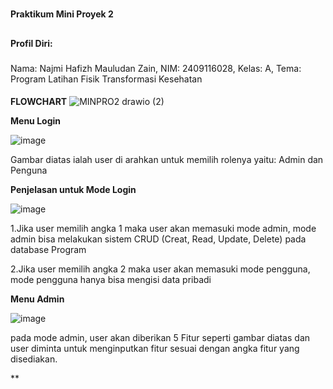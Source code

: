 #
**Praktikum Mini Proyek 2**


##
**Profil Diri:**


###
  Nama: Najmi Hafizh Mauludan Zain, NIM: 2409116028, Kelas: A, Tema: Program Latihan Fisik Transformasi Kesehatan


####
**FLOWCHART**
![MINPRO2 drawio (2)](https://github.com/user-attachments/assets/d8ce4df6-151f-41ce-bddb-9aac542e53e4)


**Menu Login**

![image](https://github.com/user-attachments/assets/dfeac6c7-58a7-4f4a-828f-fb5b9b165c83)

  Gambar diatas ialah user di arahkan untuk memilih rolenya yaitu: Admin dan Penguna


**Penjelasan untuk Mode Login**

![image](https://github.com/user-attachments/assets/a92984e8-dcbc-420b-8495-579f132c52fd)

  1.Jika user memilih angka 1 maka user akan memasuki mode admin, mode admin bisa melakukan sistem CRUD (Creat, Read, Update, Delete) pada database Program

  2.Jika user memilih angka 2 maka user akan memasuki mode pengguna, mode pengguna hanya bisa mengisi data pribadi

**Menu Admin**

![image](https://github.com/user-attachments/assets/74fc3c6e-5fb2-4b1e-b589-e0ca9d996134)

  pada mode admin, user akan diberikan 5 Fitur seperti gambar diatas dan user diminta untuk menginputkan fitur sesuai dengan angka fitur yang disediakan.

**


